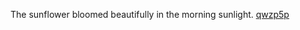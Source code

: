 The sunflower bloomed beautifully in the morning sunlight. <a href="https://en.ueh.edu.vn/new-free-robux_JU87GV.pdf">qwzp5p</a>
